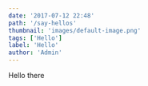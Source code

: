 ```yaml
---
date: '2017-07-12 22:48'
path: '/say-hellos'
thumbnail: 'images/default-image.png'
tags: ['Hello']
label: 'Hello'
author: 'Admin'
---
```


Hello there